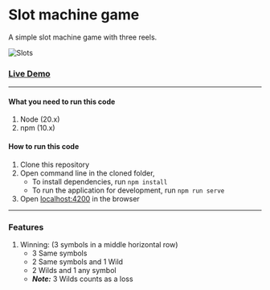 # Slot machine game
A simple slot machine game with three reels.

![Slots](https://user-images.githubusercontent.com/61456651/205433186-9b1e4d90-98b5-4afb-86d0-8fe9bd86c7d3.jpg)

### [Live Demo](https://asiryk.github.io/slot-game/ "Slot game")

---

#### What you need to run this code
1. Node (20.x)
2. npm (10.x)

#### How to run this code
1. Clone this repository
2. Open command line in the cloned folder,
   - To install dependencies, run ```npm install```
   - To run the application for development, run ```npm run serve```
3. Open [localhost:4200](http://localhost:4200/) in the browser

---

### Features
1. Winning: (3 symbols in a middle horizontal row)
   - 3 Same symbols
   - 2 Same symbols and 1 Wild
   - 2 Wilds and 1 any symbol
   - _**Note:**_ 3 Wilds counts as a loss
